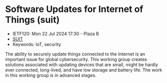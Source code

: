 # Software Updates for Internet of Things (suit)
* <IETFschedule>IETF120: Mon 22 Jul 2024 17:30 - Plaza B</IETFschedule>
* [SUIT](https://datatracker.ietf.org/group/suit/about/)
* Keywords: IoT, security

The ability to securely update things connected to the Internet is an important issue for global cybersecurity. This working group creates solutions associated with updating devices that are small, might be hardly ever connected, long-lived, and have low storage and battery life. The work in this working group is in advanced stages.
